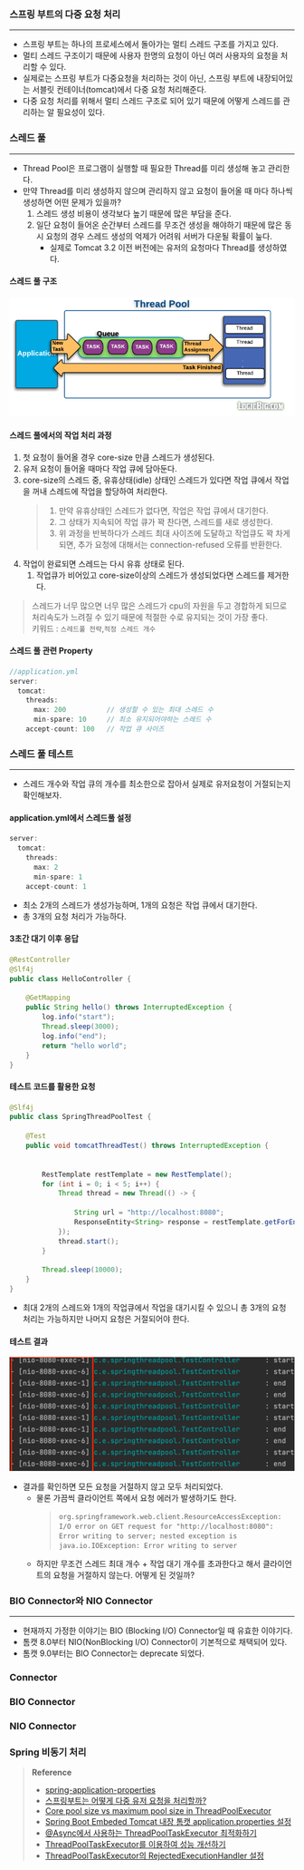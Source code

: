 ### 스프링 부트의 다중 요청 처리
---

- 스프링 부트는 하나의 프로세스에서 돌아가는 멀티 스레드 구조를 가지고 있다.
- 멀티 스레드 구조이기 때문에 사용자 한명의 요청이 아닌 여러 사용자의 요청을 처리할 수 있다.
- 실제로는 스프링 부트가 다중요청을 처리하는 것이 아닌, 스프링 부트에 내장되어있는 서블릿 컨테이너(tomcat)에서 다중 요청 처리해준다.
- 다중 요청 처리를 위해서 멀티 스레드 구조로 되어 있기 때문에 어떻게 스레드를 관리하는 알 필요성이 있다.


### 스레드 풀
---

- Thread Pool은 프로그램이 실행할 때 필요한 Thread를 미리 생성해 놓고 관리한다.
- 만약 Thread를 미리 생성하지 않으며 관리하지 않고 요청이 들어올 때 마다 하나씩 생성하면 어떤 문제가 있을까?
    1. 스레드 생성 비용이 생각보다 높기 때문에 많은 부담을 준다.
    2. 일단 요청이 들어온 순간부터 스레드를 무조건 생성을 해야하기 때문에 많은 동시 요청의 경우 스레드 생성의 억제가 어려워 서버가 다운될 확률이 눞다.
        - 실제로 Tomcat 3.2 이전 버전에는 유저의 요청마다 Thread를 생성하였다.

#### 스레드 풀 구조

![](./img/thread-pool-structure.png)

#### 스레드 풀에서의 작업 처리 과정
1. 첫 요청이 들어올 경우 core-size 만큼 스레드가 생성된다.
2. 유저 요청이 들어올 때마다 작업 큐에 담아둔다.
3. core-size의 스레드 중, 유휴상태(idle) 상태인 스레드가 있다면 작업 큐에서 작업을 꺼내 스레드에 작업을 할당하여 처리한다.
    > 1. 만약 유휴상태인 스레드가 없다면, 작업은 작업 큐에서 대기한다.
    > 2. 그 상태가 지속되어 작업 큐가 꽉 찬다면, 스레드를 새로 생성한다.
    > 3. 위 과정을 반복하다가 스레드 최대 사이즈에 도달하고 작업큐도 꽉 차게되면, 추가 요청에 대해서는 connection-refused 오류를 반환한다.
4. 작업이 완료되면 스레드는 다시 유휴 상태로 된다.
    1. 작업큐가 비어있고 core-size이상의 스레드가 생성되었다면 스레드를 제거한다.

> 스레드가 너무 많으면 너무 많은 스레드가 cpu의 자원을 두고 경합하게 되므로 처리속도가 느려질 수 있기 때문에 적절한 수로 유지되는 것이 가장 좋다. <br/>
> 키워드 : `스레드풀 전략`,`적정 스레드 개수`

#### 스레드 풀 관련 Property

```groovy
//application.yml
server:
  tomcat:
    threads:
      max: 200          // 생성할 수 있는 최대 스레드 수
      min-spare: 10     // 최소 유지되어야하는 스레드 수
    accept-count: 100   // 작업 큐 사이즈
```


### 스레드 풀 테스트
---

- 스레드 개수와 작업 큐의 개수를 최소한으로 잡아서 실제로 유저요청이 거절되는지 확인해보자.

#### application.yml에서 스레드풀 설정

```groovy
server:
  tomcat:
    threads:
      max: 2
      min-spare: 1
    accept-count: 1
``` 
- 최소 2개의 스레드가 생성가능하며, 1개의 요청은 작업 큐에서 대기한다.
- 총 3개의 요청 처리가 가능하다.

#### 3초간 대기 이후 응답
```java
@RestController
@Slf4j
public class HelloController {

    @GetMapping
    public String hello() throws InterruptedException {
        log.info("start");
        Thread.sleep(3000);
        log.info("end");
        return "hello world";
    }
}
```

#### 테스트 코드를 활용한 요청
```java
@Slf4j
public class SpringThreadPoolTest {

    @Test
    public void tomcatThreadTest() throws InterruptedException {


        RestTemplate restTemplate = new RestTemplate();
        for (int i = 0; i < 5; i++) {
            Thread thread = new Thread(() -> {

                String url = "http://localhost:8080";
                ResponseEntity<String> response = restTemplate.getForEntity(url, String.class);
            });
            thread.start();
        }

        Thread.sleep(10000);
    }
}
```
- 최대 2개의 스레드와 1개의 작업큐에서 작업을 대기시킬 수 있으니 총 3개의 요청 처리는 가능하지만 나머지 요청은 거절되어야 한다.

#### 테스트 결과

![](./img/thread-test-result.png)
- 결과를 확인하면 모든 요청을 거절하지 않고 모두 처리되었다.
    -  물론 가끔씩 클라이언트 쪽에서 요청 에러가 발생하기도 한다.
        > `org.springframework.web.client.ResourceAccessException: I/O error on GET request for "http://localhost:8080": Error writing to server; nested exception is java.io.IOException: Error writing to server` 
    - 하지만 무조건 스레드 최대 개수 + 작업 대기 개수를 초과한다고 해서 클라이언트의 요청을 거절하지 않는다.
    어떻게 된 것일까?

### BIO Connector와 NIO Connector
---

- 현재까지 가정한 이야기는 BIO (Blocking I/O) Connector일 때 유효한 이야기다.
- 톰캣 8.0부터 NIO(NonBlocking I/O) Connector이 기본적으로 채택되어 있다.
- 톰캣 9.0부터는 BIO Connector는 deprecate 되었다.

### Connector

### BIO Connector

### NIO Connector

### Spring 비동기 처리



> **Reference**
> - [spring-application-properties](https://docs.spring.io/spring-boot/docs/current/reference/html/application-properties.html)
> - [스프링부트는 어떻게 다중 유저 요청을 처리할까?](https://velog.io/@sihyung92/how-does-springboot-handle-multiple-requests)
> - [Core pool size vs maximum pool size in ThreadPoolExecutor](https://stackoverflow.com/questions/17659510/core-pool-size-vs-maximum-pool-size-in-threadpoolexecutor)
> - [Spring Boot Embeded Tomcat 내장 톰캣 application.properties 설정](https://aljjabaegi.tistory.com/601)
> - [@Async에서 사용하는 ThreadPoolTaskExecutor 최적화하기](https://sabarada.tistory.com/215)
> - [ThreadPoolTaskExecutor를 이용하여 성능 개선하기](https://kim-jong-hyun.tistory.com/104)
> - [ThreadPoolTaskExecutor의 RejectedExecutionHandler 설정](https://jessyt.tistory.com/171)